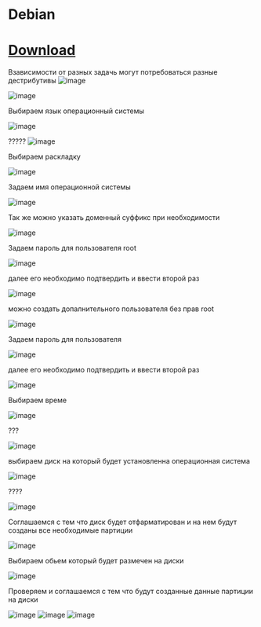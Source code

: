 # Debian
# [Download](https://cdimage.debian.org/debian-cd/current/amd64/iso-dvd/ )

Взависимости от разных задачь могут потребоваться разные дестрибутивы
![image](https://user-images.githubusercontent.com/79700810/154106828-ed1fe923-ddca-4675-9b36-337df84f3c93.png)

![image](https://user-images.githubusercontent.com/79700810/154132523-1a1355ba-96ae-41c8-b065-fdf536c2f787.png)

Выбираем язык операционный системы

![image](https://user-images.githubusercontent.com/79700810/154106534-58632cba-d085-4dff-8f13-1d15d48fc7d9.png)


?????
![image](https://user-images.githubusercontent.com/79700810/154106564-17c27743-0287-4e90-9129-d688ba6f1f21.png)

Выбираем раскладку

![image](https://user-images.githubusercontent.com/79700810/154106603-5364788b-32b3-4848-b7d1-f74a1976ab1c.png)

Задаем имя операционной системы

![image](https://user-images.githubusercontent.com/79700810/154106645-83a5510a-c484-4593-a79a-70377faac10f.png)

Так же можно указать доменный суффикс при необходимости

![image](https://user-images.githubusercontent.com/79700810/154106924-21441483-6ab5-4b8c-9fd1-a920ed61fccf.png)

Задаем пароль для пользователя root

![image](https://user-images.githubusercontent.com/79700810/154106952-05e046ff-d6a5-4329-81a0-0e74d80e9c5b.png)

далее его необходимо подтвердить и ввести второй раз

![image](https://user-images.githubusercontent.com/79700810/154106982-e2aad7ad-7b44-49bd-81dc-86e2b476908c.png)

можно создать допалнительного пользователя без прав root

![image](https://user-images.githubusercontent.com/79700810/154107000-d3be36e0-9ec5-4ec1-85f6-5f306dbbdba5.png)

Задаем пароль для пользователя

![image](https://user-images.githubusercontent.com/79700810/154107044-54dc2d23-51de-4df0-bb9f-bdd81127bde6.png)

далее его необходимо подтвердить и ввести второй раз

![image](https://user-images.githubusercontent.com/79700810/154107074-2e36a29e-6a26-4dd4-8234-d721b8572982.png)

Выбираем време

![image](https://user-images.githubusercontent.com/79700810/154107102-4bf34a6f-7cca-413a-89a5-a8424a5ffe43.png)

???

![image](https://user-images.githubusercontent.com/79700810/154107134-2b296dbf-db82-44f6-a088-2703e0df9b55.png)

выбираем диск на который будет установленна операционная система

![image](https://user-images.githubusercontent.com/79700810/154107165-f98834fb-03a3-463d-8a30-ec3cef2e03f0.png)

????

![image](https://user-images.githubusercontent.com/79700810/154107227-2982a67d-a78e-4571-bce6-66e71c793296.png)

Соглашаемся с тем что диск будет отфарматирован и на нем будут созданы все необходимые партиции

![image](https://user-images.githubusercontent.com/79700810/154107262-66804abe-bc47-4146-878a-a1d980c44b88.png)

Выбираем обьем который будет размечен на диски 

![image](https://user-images.githubusercontent.com/79700810/154107299-c819ec90-c165-447e-af2c-8880a35017f9.png)

Проверяем и соглашаемся с тем что будут созданные данные партиции на диски

![image](https://user-images.githubusercontent.com/79700810/154107329-52bac7f6-d392-42dc-b96c-278ec7b6f485.png)
![image](https://user-images.githubusercontent.com/79700810/154107373-94eac8d9-b72e-42da-9c5e-a06246125997.png)
![image](https://user-images.githubusercontent.com/79700810/154107402-9bca2c36-e951-4291-a9d3-76fdfa47a9bf.png)



